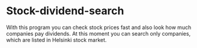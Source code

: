 # Stock-dividend-search
With this program you can check stock prices fast and also look how much companies
pay dividends. At this moment you can search only companies, which are listed in
Helsinki stock market.
